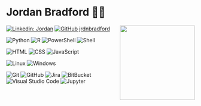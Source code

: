 # Jordan Bradford 🤘🏼
<img align="right" height=200 src="https://media.giphy.com/media/hjvinhl1pUrb1gdzlV/giphy.gif">

[![Linkedin: Jordan](https://img.shields.io/badge/-Jordan-blue?style=flat-square&logo=Linkedin&logoColor=white&link=https://www.linkedin.com/in/jrdnbradford/)](https://www.linkedin.com/in/jrdnbradford/)
[![GitHub jrdnbradford](https://img.shields.io/github/followers/jrdnbradford?label=follow&style=social)](https://github.com/jrdnbradford)

![Python](https://img.shields.io/badge/Python-05122A?style=flat&logo=Python)
![R](https://img.shields.io/badge/R-05122A?style=flat&logo=R&logoColor=1f65b7)
![PowerShell](https://img.shields.io/badge/PowerShell-05122A?style=flat&logo=PowerShell)
![Shell](https://img.shields.io/badge/Shell-05122A?style=flat&logo=GNUBash)

![HTML](https://img.shields.io/badge/HTML-05122A?style=flat&logo=HTML5)
![CSS](https://img.shields.io/badge/CSS-05122A?style=flat&logo=CSS3&logoColor=1572B6)
![JavaScript](https://img.shields.io/badge/-JavaScript-05122A?style=flat&logo=javascript)

![Linux](https://img.shields.io/badge/Linux-05122A?style=flat&logo=Linux)
![Windows](https://img.shields.io/badge/Windows-05122A?style=flat&logo=Windows)

![Git](https://img.shields.io/badge/-Git-05122A?style=flat&logo=git)
![GitHub](https://img.shields.io/badge/-GitHub-05122A?style=flat&logo=github)
![Jira](https://img.shields.io/badge/Jira-05122A?style=flat&logo=JiraSoftware&logoColor=0052cc)
![BitBucket](https://img.shields.io/badge/BitBucket-05122A?style=flat&logo=BitBucket&logoColor=0052cc)
![Visual Studio Code](https://img.shields.io/badge/-Visual%20Studio%20Code-05122A?style=flat&logo=visual-studio-code&logoColor=007ACC)
![Jupyter](https://img.shields.io/badge/Jupyter-05122A?style=flat&logo=Jupyter)
